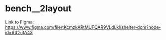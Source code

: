 # bench__2layout

Link to Figma: https://www.figma.com/file/tKcmzkARtMUFQAR9VLdLkl/shelter-dom?node-id=94%3A43

